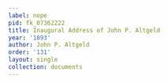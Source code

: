 ```yaml
---
label: nope
pid: fk_07362222
title: Inaugural Address of John P. Altgeld
year: '1893'
author: John P. Altgeld
order: '131'
layout: single
collection: documents
---
```

